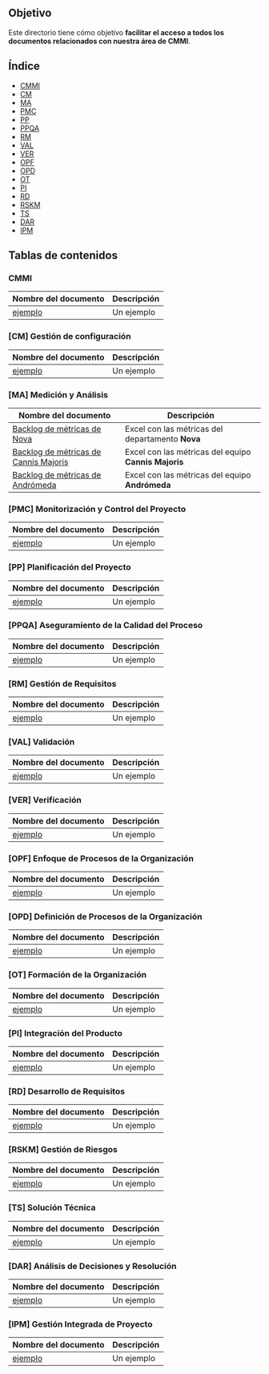 ## Objetivo
Este directorio tiene cómo objetivo **facilitar el acceso a todos los documentos
relacionados con nuestra área de CMMI**.

## Índice
* [CMMI](#CMMI)
* [CM](#CM)
* [MA](#MA)
* [PMC](#PMC)
* [PP](#PP)
* [PPQA](#PPQA)
* [RM](#RM)
* [VAL](#VAL)
* [VER](#VER)
* [OPF](#OPF)
* [OPD](#OPD)
* [OT](#OT)
* [PI](#PI)
* [RD](#RD)
* [RSKM](#RSKM)
* [TS](#TS)
* [DAR](#DAR)
* [IPM](#IPM)

## Tablas de contenidos

### CMMI
| Nombre del documento             | Descripción                              |
| -------------------------------- | ---------------------------------------- |
| [ejemplo]()                      | Un ejemplo |

### <div id="CM"></div>[CM] Gestión de configuración
| Nombre del documento             | Descripción                              |
| -------------------------------- | ---------------------------------------- |
| [ejemplo]()                      | Un ejemplo |

### <div id="MA"></div>[MA] Medición y Análisis
| Nombre del documento             | Descripción                              |
| -------------------------------- | ---------------------------------------- |
| [Backlog de métricas de Nova](https://docs.google.com/spreadsheets/d/1m6m8NYaAQDzNg7KKlVLzwpSO_qg-qjqUSjcOwmz5zZs/edit?usp=sharing)| Excel con las métricas del departamento **Nova**|
| [Backlog de métricas de Cannis Majoris](https://docs.google.com/spreadsheets/d/1RpU0kmGCRSH35LN6ZTPPkAXsNAeiS_OLvBdqoJsp060/edit?usp=sharing)| Excel con las métricas del equipo **Cannis Majoris**|
|[Backlog de métricas de Andrómeda](https://docs.google.com/spreadsheets/d/1p7jjni0co6IECTxC1ZdccV9jmnQxoqOTV6jjng3B4EQ/edit?usp=sharing)| Excel con las métricas del equipo **Andrómeda**|

### <div id="PMC"></div>[PMC] Monitorización y Control del Proyecto
| Nombre del documento             | Descripción                              |
| -------------------------------- | ---------------------------------------- |
| [ejemplo]()                      | Un ejemplo |


### <div id="PP"></div>[PP] Planificación del Proyecto
| Nombre del documento             | Descripción                              |
| -------------------------------- | ---------------------------------------- |
| [ejemplo]()                      | Un ejemplo |

### <div id="PPQA"></div>[PPQA] Aseguramiento de la Calidad del Proceso 
| Nombre del documento             | Descripción                              |
| -------------------------------- | ---------------------------------------- |
| [ejemplo]()                      | Un ejemplo |

### <div id="RM"></div>[RM] Gestión de Requisitos
| Nombre del documento             | Descripción                              |
| -------------------------------- | ---------------------------------------- |
| [ejemplo]()                      | Un ejemplo |

### <div id="VAL"></div>[VAL] Validación
| Nombre del documento             | Descripción                              |
| -------------------------------- | ---------------------------------------- |
| [ejemplo]()                      | Un ejemplo |

### <div id="VER"></div>[VER] Verificación
| Nombre del documento             | Descripción                              |
| -------------------------------- | ---------------------------------------- |
| [ejemplo]()                      | Un ejemplo |

### <div id="OPF"></div>[OPF] Enfoque de Procesos de la Organización
| Nombre del documento             | Descripción                              |
| -------------------------------- | ---------------------------------------- |
| [ejemplo]()                      | Un ejemplo |

### <div id="OPD"></div>[OPD] Definición de Procesos de la Organización
| Nombre del documento             | Descripción                              |
| -------------------------------- | ---------------------------------------- |
| [ejemplo]()                      | Un ejemplo |

### <div id="OT"></div>[OT] Formación de la Organización
| Nombre del documento             | Descripción                              |
| -------------------------------- | ---------------------------------------- |
| [ejemplo]()                      | Un ejemplo |

### <div id="PI"></div>[PI] Integración del Producto
| Nombre del documento             | Descripción                              |
| -------------------------------- | ---------------------------------------- |
| [ejemplo]()                      | Un ejemplo |

### <div id="RD"></div>[RD] Desarrollo de Requisitos
| Nombre del documento             | Descripción                              |
| -------------------------------- | ---------------------------------------- |
| [ejemplo]()                      | Un ejemplo |

### <div id="RSKM"></div>[RSKM] Gestión de Riesgos
| Nombre del documento             | Descripción                              |
| -------------------------------- | ---------------------------------------- |
| [ejemplo]()                      | Un ejemplo |

### <div id="TS"></div>[TS] Solución Técnica
| Nombre del documento             | Descripción                              |
| -------------------------------- | ---------------------------------------- |
| [ejemplo]()                      | Un ejemplo |

### <div id="DAR"></div>[DAR] Análisis de Decisiones y Resolución
| Nombre del documento             | Descripción                              |
| -------------------------------- | ---------------------------------------- |
| [ejemplo]()                      | Un ejemplo |

### <div id="IPM"></div>[IPM] Gestión Integrada de Proyecto
| Nombre del documento             | Descripción                              |
| -------------------------------- | ---------------------------------------- |
| [ejemplo]()                      | Un ejemplo |

